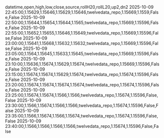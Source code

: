 datetime,open,high,low,close,source,rollH20,rollL20,up2,dn2
2025-10-09 22:45:00,1.15629,1.15646,1.15629,1.15646,twelvedata_repo,1.15669,1.1559,False,False
2025-10-09 22:50:00,1.15644,1.15654,1.15644,1.1565,twelvedata_repo,1.15669,1.15596,False,False
2025-10-09 22:55:00,1.15652,1.15655,1.15646,1.15649,twelvedata_repo,1.15669,1.15596,False,False
2025-10-09 23:00:00,1.15641,1.15668,1.15632,1.15632,twelvedata_repo,1.15669,1.15596,False,False
2025-10-09 23:05:00,1.1564,1.15645,1.15633,1.15645,twelvedata_repo,1.15669,1.15596,False,False
2025-10-09 23:10:00,1.15636,1.15674,1.15629,1.15674,twelvedata_repo,1.15669,1.15596,False,False
2025-10-09 23:15:00,1.15674,1.15674,1.15629,1.15674,twelvedata_repo,1.15674,1.15596,False,False
2025-10-09 23:20:00,1.15674,1.15674,1.15674,1.15674,twelvedata_repo,1.15674,1.15596,False,False
2025-10-09 23:25:00,1.15674,1.15674,1.1566,1.1566,twelvedata_repo,1.15674,1.15596,False,False
2025-10-09 23:30:00,1.1566,1.15674,1.1566,1.1566,twelvedata_repo,1.15674,1.15596,False,False
2025-10-09 23:35:00,1.1566,1.15674,1.1566,1.15674,twelvedata_repo,1.15674,1.15596,False,False
2025-10-09 23:40:00,1.1566,1.1566,1.1566,1.1566,twelvedata_repo,1.15674,1.15596,False,False
